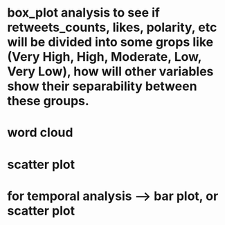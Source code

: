 # box_plot analysis to see if retweets_counts, likes, polarity, etc will be divided into some grops like (Very High, High, Moderate, Low, Very Low), how will other variables show their separability between these groups. 

#  word cloud

# scatter plot 

# for temporal analysis --> bar plot, or scatter plot
 